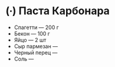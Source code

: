 # (∙) Паста Карбонара

* Спагетти — 200 г
* Бекон — 100 г
* Яйцо — 2 шт
* Сыр пармезан —
* Черный перец —
* Соль —
